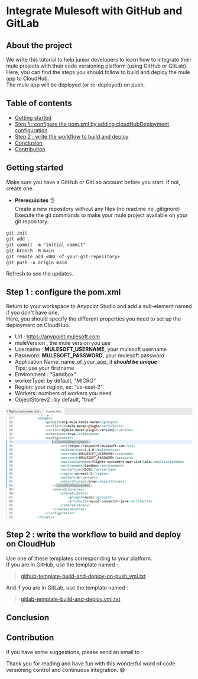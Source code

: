 # Integrate Mulesoft with GitHub and GitLab

## About the project

We write this tutorial to help junior developers to learn how to integrate their mule projects with their code versioning 
platform (using GitHub or GitLab).  
Here, you can find the steps you should follow to build and deploy the mule app to CloudHub.  
The mule app will be deployed (or re-deployed) on push.

## Table of contents

 - [Getting started](#getting-started)  
 - [Step 1 : configure the pom.xml by adding cloudHubDeployment configuration](#step-one)
 - [Step 2 : write the workflow to build and deploy](#step-two)
 - [Conclusion](#conclusion)
 - [Contribution](#contribution)



## Getting started <a name="getting-started"></a>
Make sure you have a GitHub or GitLab account before you start. If not, create one.  
  - **Prerequisites** :ok_hand:  
Create a new repository without any files (no read.me no .gitignore)  
Execute the git commands to make your mule project available on your git repository.  
```
git init  
git add .  
git commit -m "initial commit"  
git branch -M main  
git remote add <URL-of-your-git-repository>  
git push -u origin main  
```
Refresh to see the updates.

## Step 1 : configure the pom.xml <a name="step-one"></a>
Return to your workspace to Anypoint Studio and add a sub-element named <configuration> if you don't have one.  
Here, you should specify the different properties you need to set up the deployment on CloudHub.  
  - Url : https://anypoint.mulesoft.com  
  - muleVersion , the mule version you use  
  - Username : **MULESOFT_USERNAME**, your mulesoft username  
  - Password: **MULESOFT_PASSWORD**, your mulesoft password  
  - Application Name: name_of_your_app, it ***should be unique***   
    Tips: use your firstname  
  - Environment : “Sandbox”  
  - workerType: by default, “MICRO”  
  - Region: your region, ex:  “us-east-2”  
  - Workers: numbers of workers you need  
  - ObjectStorev2 : by default, “true”  

 ![example for pom.xml](/images/pomfile.PNG)  
 
## Step 2 : write the workflow to build and deploy on CloudHub <a name="step-two"></a>
Use one of these templates corresponding to your platform.  
If you are in GitHub, use the template named :  
> [github-template-build-and-deploy-on-push_yml.txt](templates/github-template-build-and-deploy-on-push_yml.txt)  

And if you are in GitLab, use the template named :  
> [gitlab-template-build-and-deploy.yml.txt](templates/gitlab-template-build-and-deploy.yml.txt)  
## Conclusion <a name="conclusion"></a>
 
## Contribution  <a name="contribution"></a>
If you have some suggestions, please send an email to : 
  
Thank you for reading and have fun with this wonderful word of code versioning control and continuous integration. :smile:    
